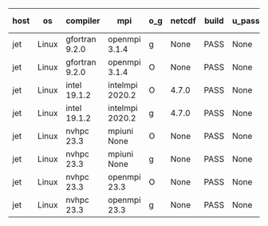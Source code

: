 

| host     | os       | compiler                              | mpi                      | o_g        | netcdf        | build       | u_pass          | u_fail          | s_pass            | s_fail            | e_pass             | e_fail             | nuopc_pass       | nuopc_fail       | artifacts link          |
|----------|----------|---------------------------------------|--------------------------|------------|---------------|-------------|-----------------|-----------------|-------------------|-------------------|--------------------|--------------------|------------------|------------------|-------------------------|
| jet | Linux | gfortran 9.2.0 | openmpi 3.1.4  | g | None  | PASS | None | None | None | None | None | None | None | None | <a href="https://github.com/esmf-org/esmf-test-artifacts/tree/c06ea1d7ca1dff20008e0e5cff2f801858124b03/develop/gfortran/9.2.0/g/openmpi/3.1.4" target="_blank">c06ea1d</a> | 
| jet | Linux | gfortran 9.2.0 | openmpi 3.1.4  | O | None  | PASS | None | None | None | None | None | None | None | None | <a href="https://github.com/esmf-org/esmf-test-artifacts/tree/0ebb4ef3ee7b47f42bb572730cb389b86c73b43b/develop/gfortran/9.2.0/O/openmpi/3.1.4" target="_blank">0ebb4ef</a> | 
| jet | Linux | intel 19.1.2 | intelmpi 2020.2  | O | 4.7.0  | PASS | None | None | None | None | None | None | None | None | <a href="https://github.com/esmf-org/esmf-test-artifacts/tree/6f562f170032c1b6b86e7d9e4b924650d09d85b4/develop/intel/19.1.2/O/intelmpi/2020.2" target="_blank">6f562f1</a> | 
| jet | Linux | intel 19.1.2 | intelmpi 2020.2  | g | 4.7.0  | PASS | None | None | None | None | None | None | None | None | <a href="https://github.com/esmf-org/esmf-test-artifacts/tree/a2d094c211a8af4ac9156310a7b016c82e068e73/develop/intel/19.1.2/g/intelmpi/2020.2" target="_blank">a2d094c</a> | 
| jet | Linux | nvhpc 23.3 | mpiuni None  | O | None  | PASS | None | None | None | None | None | None | None | None | <a href="https://github.com/esmf-org/esmf-test-artifacts/tree/59c37f1862f3e51db1b073c1b6e149a7c2c4139e/develop/nvhpc/23.3/O/mpiuni/None" target="_blank">59c37f1</a> | 
| jet | Linux | nvhpc 23.3 | mpiuni None  | g | None  | PASS | None | None | None | None | None | None | None | None | <a href="https://github.com/esmf-org/esmf-test-artifacts/tree/9d702d711a37c829e4d5c9c0b87acd20756c69a0/develop/nvhpc/23.3/g/mpiuni/None" target="_blank">9d702d7</a> | 
| jet | Linux | nvhpc 23.3 | openmpi 23.3  | O | None  | PASS | None | None | None | None | None | None | None | None | <a href="https://github.com/esmf-org/esmf-test-artifacts/tree/7dc0de7962f035312eacce422b4759fd70953276/develop/nvhpc/23.3/O/openmpi/23.3" target="_blank">7dc0de7</a> | 
| jet | Linux | nvhpc 23.3 | openmpi 23.3  | g | None  | PASS | None | None | None | None | None | None | None | None | <a href="https://github.com/esmf-org/esmf-test-artifacts/tree/2cbfb24f70e1f8fce3e9f9af78632ba370f6fec1/develop/nvhpc/23.3/g/openmpi/23.3" target="_blank">2cbfb24</a> | 
